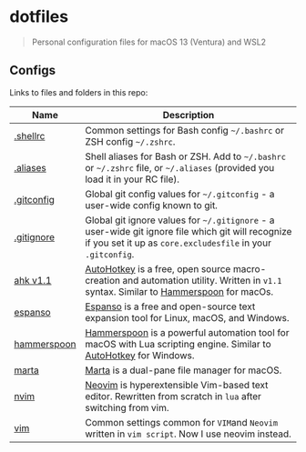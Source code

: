 # dotfiles

> Personal configuration files for macOS 13 (Ventura) and WSL2

## Configs

Links to files and folders in this repo:

| Name                             | Description                                                                                                                                                                                        |
| -------------------------------- | -------------------------------------------------------------------------------------------------------------------------------------------------------------------------------------------------- |
| [.shellrc](/terminal/.shellrc)   | Common settings for Bash config `~/.bashrc` or ZSH config `~/.zshrc`.                                                                                                                              |
| [.aliases](/terminal/.aliases)   | Shell aliases for Bash or ZSH. Add to `~/.bashrc` or `~/.zshrc` file, or `~/.aliases` (provided you load it in your RC file).                                                                      |
| [.gitconfig](/.gitconfig)        | Global git config values for `~/.gitconfig` - a user-wide config known to git.                                                                                                                     |
| [.gitignore](/.gitignore_global) | Global git ignore values for `~/.gitignore` - a user-wide git ignore file which git will recognize if you set it up as `core.excludesfile` in your `.gitconfig`.                                   |
| [ahk v1.1](/ahk-v1.1)            | [AutoHotkey](https://www.autohotkey.com/) is a free, open source macro-creation and automation utility. Written in `v1.1` syntax. Similar to [Hammerspoon](https://www.hammerspoon.org/) for macOs. |
| [espanso](/espanso)              | [Espanso](https://espanso.org/) is a free and open-source text expansion tool for Linux, macOS, and Windows.                                                                                       |
| [hammerspoon](/hammerspoon)      | [Hammerspoon](https://www.hammerspoon.org/) is a powerful automation tool for macOS with Lua scripting engine. Similar to [AutoHotkey](https://www.autohotkey.com/) for Windows.                   |
| [marta](/marta)                  | [Marta](https://marta.sh) is a dual-pane file manager for macOS.                                                                                                                                   |
| [nvim](/nvim)                    | [Neovim](https://neovim.io/) is hyperextensible Vim-based text editor. Rewritten from scratch in `lua` after switching from vim.                                                                   |
| [vim](/vim)                      | Common settings common for `VIM`and `Neovim` written in `vim script`. Now I use neovim instead.                                                                                                    |
